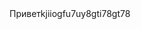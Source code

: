 
<html>
	<meta charset="utf-8">
	
<body>
	<title>eLive</title>
	Приветkjiiogfu7uy8gti78gt78
</body>
</html>
